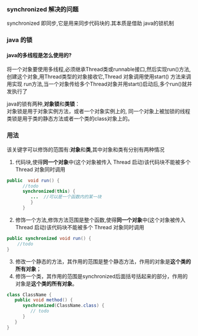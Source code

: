 ### synchronized 解决的问题
synchronized 即同步,它是用来同步代码块的.其本质是借助 java的锁机制

### java 的锁  
#### java的多线程是怎么使用的?
将一个对象要使用多线程,必须继承Thread类或runnable接口,然后实现run()方法,创建这个对象,用Thread类型的对象接收它,Thread 对象调用使用start() 方法来调用实现 run方法,当一个对象传给多个Thread对象并用start()启动后,多个run()就并发执行了  

java的锁有两种,**对象锁**和**类锁**：  
对象锁是用于对象实例方法，或者一个对象实例上的,  同一个对象上被加锁的线程
类锁是用于类的静态方法或者一个类的class对象上的。
### 用法
该关键字可以修饰的范围有:**对象**和**类**,其中对象和类有分别有两种情况
1. 代码块,使得**同一个对象**中(这个对象被传入 Thread 启动)该代码块不能被多个 Thread 对象同时调用
```java
public  void run() {
	  //todo
      synchronized(this) {
         ...  //可以是一个函数内的某一块
         }
      }
```
2. 修饰一个方法,修饰方法范围是整个函数,使得**同一个对象**中(这个对象被传入 Thread 启动)该代码块不能被多个 Thread 对象同时调用
```java
public synchronized void run() {
	//todo
}
```

3.   修改一个静态的方法，其作用的范围是整个静态方法，作用的对象是**这个类的所有对象**； 
4.  修饰一个类，其作用的范围是synchronized后面括号括起来的部分，作用的对象是**这个类的所有对象**。  
```java
class ClassName {
   public void method() {
      synchronized(ClassName.class) {
         // todo
      }
   }
}
```